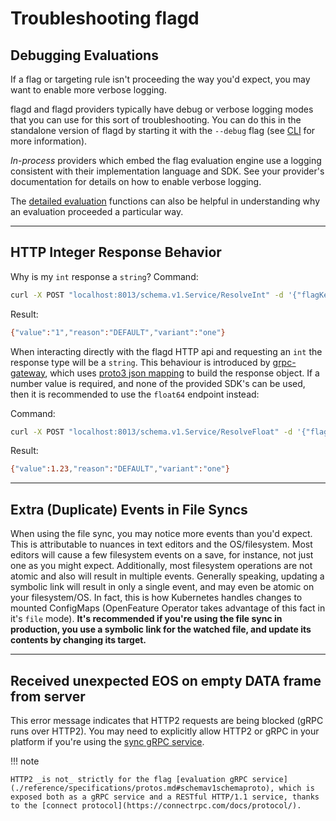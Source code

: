 # Troubleshooting flagd

## Debugging Evaluations

If a flag or targeting rule isn't proceeding the way you'd expect, you may want to enable more verbose logging.

flagd and flagd providers typically have debug or verbose logging modes that you can use for this sort of troubleshooting.
You can do this in the standalone version of flagd by starting it with the `--debug` flag (see [CLI](./reference/flagd-cli/flagd.md) for more information).

_In-process_ providers which embed the flag evaluation engine use a logging consistent with their implementation language and SDK.
See your provider's documentation for details on how to enable verbose logging.

The [detailed evaluation](https://openfeature.dev/docs/reference/concepts/evaluation-api#detailed-evaluation) functions can also be helpful in understanding why an evaluation proceeded a particular way.

---

## HTTP Integer Response Behavior

Why is my `int` response a `string`?
Command:

```sh
curl -X POST "localhost:8013/schema.v1.Service/ResolveInt" -d '{"flagKey":"myIntFlag","context":{}}' -H "Content-Type: application/json"
```

Result:

```sh
{"value":"1","reason":"DEFAULT","variant":"one"}
```

When interacting directly with the flagd HTTP api and requesting an `int` the response type will be a `string`.
This behaviour is introduced by [grpc-gateway](https://github.com/grpc-ecosystem/grpc-gateway), which uses [proto3 json mapping](https://developers.google.com/protocol-buffers/docs/proto3#json) to build the response object.
If a number value is required, and none of the provided SDK's can be used, then it is recommended to use the `float64` endpoint instead:  

Command:

```sh
curl -X POST "localhost:8013/schema.v1.Service/ResolveFloat" -d '{"flagKey":"myIntFlag","context":{}}' -H "Content-Type: application/json"
```

Result:

```sh
{"value":1.23,"reason":"DEFAULT","variant":"one"}
```

---

## Extra (Duplicate) Events in File Syncs

When using the file sync, you may notice more events than you'd expect.
This is attributable to nuances in text editors and the OS/filesystem.
Most editors will cause a few filesystem events on a save, for instance, not just one as you might expect.
Additionally, most filesystem operations are not atomic and also will result in multiple events.
Generally speaking, updating a symbolic link will result in only a single event, and may even be atomic on your filesystem/OS.
In fact, this is how Kubernetes handles changes to mounted ConfigMaps (OpenFeature Operator takes advantage of this fact in it's `file` mode).
**It's recommended if you're using the file sync in production, you use a symbolic link for the watched file, and update its contents by changing its target.**

---

## Received unexpected EOS on empty DATA frame from server

This error message indicates that HTTP2 requests are being blocked (gRPC runs over HTTP2).
You may need to explicitly allow HTTP2 or gRPC in your platform if you're using the [sync gRPC service](./reference/specifications/protos.md#syncv1sync_serviceproto).

!!! note

    HTTP2 _is not_ strictly for the flag [evaluation gRPC service](./reference/specifications/protos.md#schemav1schemaproto), which is exposed both as a gRPC service and a RESTful HTTP/1.1 service, thanks to the [connect protocol](https://connectrpc.com/docs/protocol/).
